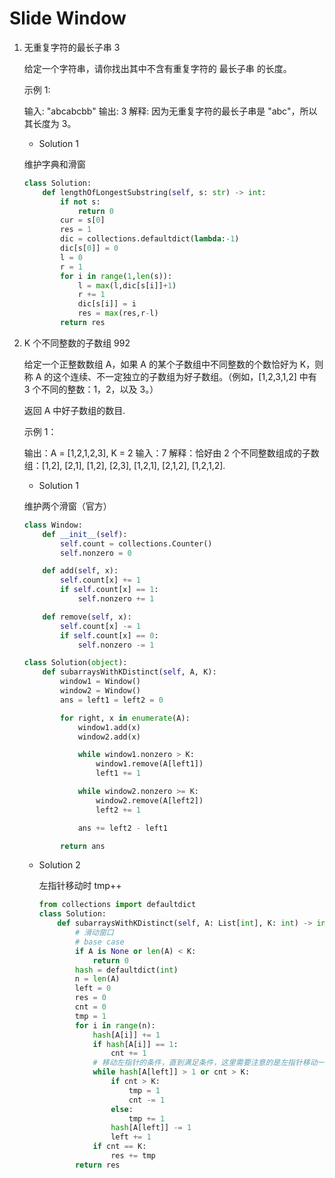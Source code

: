 # Slide Window

1. 无重复字符的最长子串 3

   给定一个字符串，请你找出其中不含有重复字符的 最长子串 的长度。

   示例 1:

   输入: "abcabcbb"
   输出: 3 
   解释: 因为无重复字符的最长子串是 "abc"，所以其长度为 3。

   * Solution 1

   维护字典和滑窗

   ```python
   class Solution:
       def lengthOfLongestSubstring(self, s: str) -> int:
           if not s:
               return 0
           cur = s[0]
           res = 1
           dic = collections.defaultdict(lambda:-1)
           dic[s[0]] = 0
           l = 0
           r = 1
           for i in range(1,len(s)):
               l = max(l,dic[s[i]]+1)
               r += 1
               dic[s[i]] = i
               res = max(res,r-l)
           return res 
   ```

2. K 个不同整数的子数组 992

   给定一个正整数数组 A，如果 A 的某个子数组中不同整数的个数恰好为 K，则称 A 的这个连续、不一定独立的子数组为好子数组。（例如，[1,2,3,1,2] 中有 3 个不同的整数：1，2，以及 3。）

   返回 A 中好子数组的数目.

   示例 1：

   输出：A = [1,2,1,2,3], K = 2
   输入：7
   解释：恰好由 2 个不同整数组成的子数组：[1,2], [2,1], [1,2], [2,3], [1,2,1], [2,1,2], [1,2,1,2].

   * Solution 1

   维护两个滑窗（官方）

   ```python
   class Window:
       def __init__(self):
           self.count = collections.Counter()
           self.nonzero = 0
   
       def add(self, x):
           self.count[x] += 1
           if self.count[x] == 1:
               self.nonzero += 1
   
       def remove(self, x):
           self.count[x] -= 1
           if self.count[x] == 0:
               self.nonzero -= 1
   
   class Solution(object):
       def subarraysWithKDistinct(self, A, K):
           window1 = Window()
           window2 = Window()
           ans = left1 = left2 = 0
   
           for right, x in enumerate(A):
               window1.add(x)
               window2.add(x)
   
               while window1.nonzero > K:
                   window1.remove(A[left1])
                   left1 += 1
   
               while window2.nonzero >= K:
                   window2.remove(A[left2])
                   left2 += 1
   
               ans += left2 - left1
   
           return ans
   ```

   * Solution 2

     左指针移动时 tmp++

     ```python
     from collections import defaultdict
     class Solution:
         def subarraysWithKDistinct(self, A: List[int], K: int) -> int:
             # 滑动窗口
             # base case 
             if A is None or len(A) < K:
                 return 0
             hash = defaultdict(int)
             n = len(A)
             left = 0
             res = 0
             cnt = 0
             tmp = 1
             for i in range(n):
                 hash[A[i]] += 1
                 if hash[A[i]] == 1:
                     cnt += 1
                 # 移动左指针的条件，直到满足条件，这里需要注意的是左指针移动一次，算新来一个数!这个时候才tmp++,否则 tmp=1
                 while hash[A[left]] > 1 or cnt > K:
                     if cnt > K:
                         tmp = 1
                         cnt -= 1
                     else:
                         tmp += 1
                     hash[A[left]] -= 1
                     left += 1
                 if cnt == K:
                     res += tmp
             return res
     ```

     

